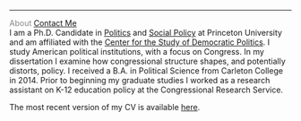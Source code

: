 <hr>
<div class="row">
  <div class="column" style="color:#888">
            About 
            <a href="https://leahrosenstiel.github.io/contactme.html">Contact Me</a>   
            </div>
  <div class="column">
I am a Ph.D. Candidate in <a href="https://politics.princeton.edu/">Politics</a> and <a href="http://wws.princeton.edu/graduate-programs/programs-and-certificates/joint-degree-program-social-policy">Social Policy</a> at Princeton University and am affiliated with the <a href="https://csdp.princeton.edu/">Center for the Study of Democratic Politics</a>. I study American political institutions, with a focus on Congress.  In my dissertation I examine how congressional structure shapes, and potentially distorts, policy. I received a B.A. in Political Science from Carleton College in 2014. Prior to beginning my graduate studies I worked as a research assistant on K-12 education policy at the Congressional Research Service.

The most recent version of my CV is available <a href="https://leahrosenstiel.github.io/Rosenstiel_Current_CV.pdf">here</a>.
</div>

  </div>
  

